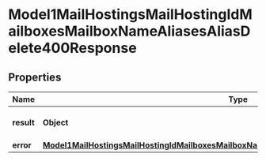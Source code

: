 

# Model1MailHostingsMailHostingIdMailboxesMailboxNameAliasesAliasDelete400Response


## Properties

| Name | Type | Description | Notes |
|------------ | ------------- | ------------- | -------------|
|**result** | **Object** | Result of the HTTP request |  |
|**error** | [**Model1MailHostingsMailHostingIdMailboxesMailboxNameAliasesAliasDelete400ResponseAllOfError**](Model1MailHostingsMailHostingIdMailboxesMailboxNameAliasesAliasDelete400ResponseAllOfError.md) |  |  [optional] |



